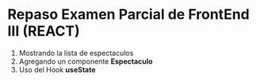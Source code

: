 # Repaso Examen Parcial de FrontEnd III (REACT)


1. Mostrando la lista de espectaculos
2. Agregando un componente **Espectaculo**
3. Uso del Hook **useState**


